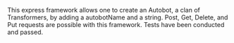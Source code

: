 This express framework allows one to create an Autobot, a clan of Transformers, by adding a autobotName and a string. Post, Get, Delete, and Put requests are possible with this framework. Tests have been conducted and passed. 